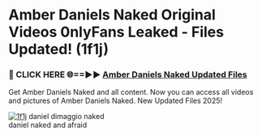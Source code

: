 # Amber Daniels Naked Original Videos 0nlyFans Leaked - Files Updated! (1f1j)

<h3>🔴 CLICK HERE 🌐==►► <a href="https://tinyurl.com/yckcrads" rel="nofollow">Amber Daniels Naked Updated Files</a></h3>

Get Amber Daniels Naked and all content. Now you can access all videos and pictures of Amber Daniels Naked. New Updated Files 2025!

[![1f1j](https://i.imgur.com/hpKpOFt.gif)](https://tinyurl.com/yckcrads)
daniel dimaggio naked<br>
daniel naked and afraid